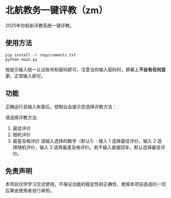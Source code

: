 # 北航教务一键评教（zm）

2025年你航新评教系统一键评教。

## 使用方法

```
pip install -r requirements.txt
python main.py
```

按提示输入统一认证账号和密码即可，注意当你输入密码时，屏幕上**不会有任何显示**，正常输入即可。

## 功能
正确运行且输入账密后，控制台会提示您选择评教方法：

请选择评教方法:
1. 最佳评价
2. 随机评价
3. 最差及格评价
请输入选择的数字（默认1）:
输入 1 选择最佳评价，输入 2 选择随机评价，输入 3 选择最差及格评价。若不输入直接回车，默认选择最佳评价。

## 免责声明
本项目仅供学习交流使用，不保证功能的稳定性和正确性，使用本项目造成的一切后果由使用者自行承担。
## 